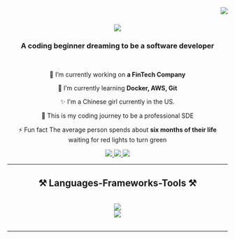 ﻿<img align="right" src="https://visitor-badge.laobi.icu/badge?page_id=sTianziLuo.TianziLuo" />

<h1 align="center">
    <img src="https://readme-typing-svg.herokuapp.com/?font=Righteous&size=35&center=true&vCenter=true&width=500&height=70&duration=4000&lines=Hi+There!+👋;+I'm+Tianzi+Luo!;" />
</h1>

<h3 align="center">A coding beginner dreaming to be a software developer</h3>

<br/>

<div align="center">
 
 🔭 I’m currently working on **a FinTech Company**
 
 🌱 I’m currently learning **Docker, AWS, Git**

✨ I'm a Chinese girl currently in the US.

🚀 This is my coding journey to be a professional SDE

⚡ Fun fact The average person spends about **six months of their life** waiting for red lights to turn green

</div>

<div align="center"> 
  <a href="mailto:chaoyangwatermelon@gmail.com">
    <img src="https://img.shields.io/badge/Gmail-333333?style=for-the-badge&logo=gmail&logoColor=red" />
  </a>
  <a href="https://www.linkedin.com/in/tianzi-luo-996453246/" target="_blank">
    <img src="https://img.shields.io/badge/LinkedIn-0077B5?style=for-the-badge&logo=linkedin&logoColor=white" target="_blank" />
  </a>
  <a href="https://github.com/TianziLuo" target="_blank">
     <img src="https://img.shields.io/badge/Portfolio-FF5722?style=for-the-badge&logo=todoist&logoColor=white" target="_blank" /> <!-- sqlite, safari, google-chrome are other good icon options -->
  </a>
</div>

<hr/>

<h2 align="center">⚒️ Languages-Frameworks-Tools ⚒️</h2>
<br/>
<div align="center">
    <img src="https://skillicons.dev/icons?i=html,css,react,javascript,typescript,nodejs,vscode,github,git,r" /><br>
    <img src="https://skillicons.dev/icons?i=python,jupter,c,java,mysql,PowerBI,anaconda" /><br>
</div>

<br/>
<hr/>
